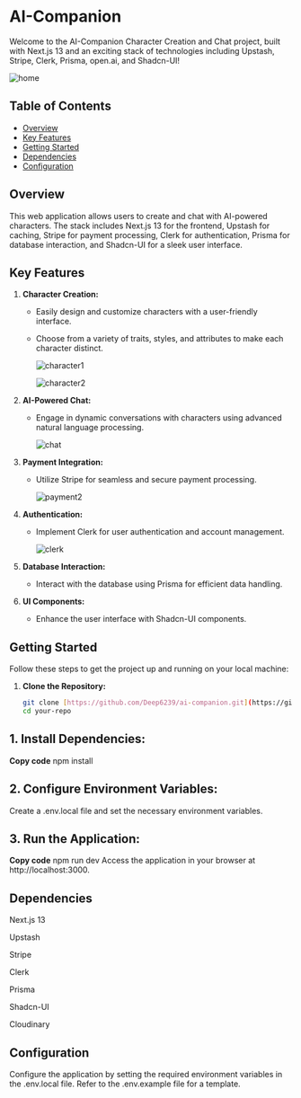 # AI-Companion

Welcome to the AI-Companion Character Creation and Chat project, built with Next.js 13 and an exciting stack of technologies including Upstash, Stripe, Clerk, Prisma, open.ai, and Shadcn-UI!

![home](https://github.com/Deep6239/ai-companion/assets/110710828/f30b20d7-8595-46a1-a0d6-7c7da00c9436)

## Table of Contents

- [Overview](#overview)
- [Key Features](#key-features)
- [Getting Started](#getting-started)
- [Dependencies](#dependencies)
- [Configuration](#configuration)

## Overview

This web application allows users to create and chat with AI-powered characters. The stack includes Next.js 13 for the frontend, Upstash for caching, Stripe for payment processing, Clerk for authentication, Prisma for database interaction, and Shadcn-UI for a sleek user interface.

## Key Features

1. **Character Creation:**
   - Easily design and customize characters with a user-friendly interface.
   - Choose from a variety of traits, styles, and attributes to make each character distinct.

     ![character1](https://github.com/Deep6239/ai-companion/assets/110710828/7b0bb12f-23c2-4dbe-a831-e3343bd9adc3)

     ![character2](https://github.com/Deep6239/ai-companion/assets/110710828/07bb8935-33ad-48e4-9657-beb8c6c4baf3)

2. **AI-Powered Chat:**
   - Engage in dynamic conversations with characters using advanced natural language processing.

     ![chat](https://github.com/Deep6239/ai-companion/assets/110710828/f8be253e-9eeb-4e42-aed4-3d082163412a)

3. **Payment Integration:**
   - Utilize Stripe for seamless and secure payment processing.
  
     ![payment2](https://github.com/Deep6239/ai-companion/assets/110710828/dacb3b57-aa84-4a57-a5e6-9fb9e164473b)

4. **Authentication:**
   - Implement Clerk for user authentication and account management.
  
     ![clerk](https://github.com/Deep6239/ai-companion/assets/110710828/09703bca-2c6f-4092-a29e-ade2bdf59886)

5. **Database Interaction:**
   - Interact with the database using Prisma for efficient data handling.

6. **UI Components:**
   - Enhance the user interface with Shadcn-UI components.

## Getting Started

Follow these steps to get the project up and running on your local machine:

1. **Clone the Repository:**
   ```bash
   git clone [https://github.com/Deep6239/ai-companion.git](https://github.com/Deep6239/ai-companion.git)
   cd your-repo

## 1. Install Dependencies:

**Copy code**
npm install


## 2. Configure Environment Variables:

Create a .env.local file and set the necessary environment variables.

## 3. Run the Application:

**Copy code**
npm run dev
Access the application in your browser at http://localhost:3000.

## Dependencies

Next.js 13

Upstash

Stripe

Clerk

Prisma

Shadcn-UI

Cloudinary

## Configuration

Configure the application by setting the required environment variables in the .env.local file. Refer to the .env.example file for a template.
